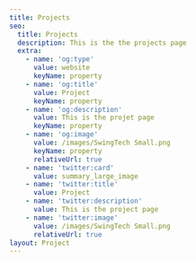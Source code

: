 ```yaml
---
title: Projects
seo:
  title: Projects
  description: This is the the projects page
  extra:
    - name: 'og:type'
      value: website
      keyName: property
    - name: 'og:title'
      value: Project
      keyName: property
    - name: 'og:description'
      value: This is the projet page
      keyName: property
    - name: 'og:image'
      value: /images/SwingTech Small.png
      keyName: property
      relativeUrl: true
    - name: 'twitter:card'
      value: summary_large_image
    - name: 'twitter:title'
      value: Project
    - name: 'twitter:description'
      value: This is the project page
    - name: 'twitter:image'
      value: /images/SwingTech Small.png
      relativeUrl: true
layout: Project
---
```

